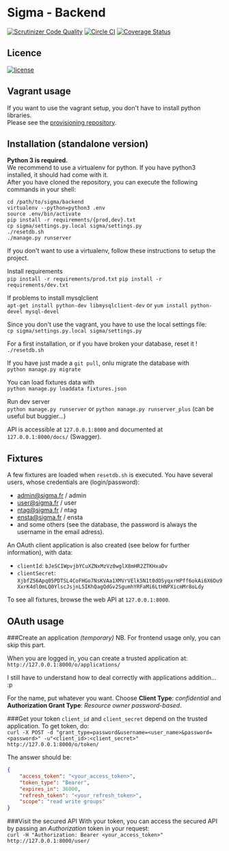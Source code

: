 Sigma - Backend
===============

[![Scrutinizer Code Quality](https://scrutinizer-ci.com/g/ProjetSigma/backend/badges/quality-score.png?b=master)](https://scrutinizer-ci.com/g/ProjetSigma/backend/?branch=master)
[![Circle CI](https://circleci.com/gh/ProjetSigma/backend.svg?style=svg)](https://circleci.com/gh/ProjetSigma/backend)
[![Coverage Status](https://coveralls.io/repos/ProjetSigma/backend/badge.svg?branch=add-coverage&service=github)](https://coveralls.io/github/ProjetSigma/backend?branch=add-coverage)

## Licence
<a href="https://github.com/ProjetSigma/backend/blob/master/LICENSE.md">
<img src="https://img.shields.io/badge/license-GNU%20Affero%20General%20Public%20License%20%28AGPL%29%20v3.0-blue.svg" alt="license" />
</a>


Vagrant usage
-------------
If you want to use the vagrant setup, you don't have to install python libraries.  
Please see the [provisioning repository](https://github.com/ProjetSigma/provisioning).

Installation (standalone version)
---------------------------------

**Python 3 is required.**  
We recommend to use a virtualenv for python. If you have python3 installed, it should had come with it.  
After you have cloned the repository, you can execute the following commands in your shell:
```[sh]
cd /path/to/sigma/backend
virtualenv --python=python3 .env
source .env/bin/activate
pip install -r requirements/{prod,dev}.txt
cp sigma/settings.py.local sigma/settings.py
./resetdb.sh
./manage.py runserver
```

If you don't want to use a virtualenv, follow these instructions to setup the project.

Install requirements  
`pip install -r requirements/prod.txt`
`pip install -r requirements/dev.txt`

If problems to install mysqlclient  
`apt-get install python-dev libmysqlclient-dev` or `yum install python-devel mysql-devel`

Since you don't use the vagrant, you have to use the local settings file:  
`cp sigma/settings.py.local sigma/settings.py`  

For a first installation, or if you have broken your database, reset it !  
`./resetdb.sh`

If you have just made a `git pull`, onlu migrate the database with  
`python manage.py migrate`

You can load fixtures data with  
`python manage.py loaddata fixtures.json`

Run dev server  
`python manage.py runserver` or `python manage.py runserver_plus` (can be useful but buggier...)

API is accessible at `127.0.0.1:8000` and documented at `127.0.0.1:8000/docs/` (Swagger).




Fixtures
--------

A few fixtures are loaded when `resetdb.sh` is executed. You have several users, whose credentials are (login/password):
* admin@sigma.fr / admin
* user@sigma.fr / user
* ntag@sigma.fr / ntag
* ensta@sigma.fr / ensta
* and some others (see the database, the password is always the username in the email adress).

An OAuth client application is also created (see below for further information), with data:
* `clientId`: `bJeSCIWpvjbYCuXZNxMzVz0wglX8mHR2ZTKHxaDv`
* `clientSecret`: `XjbfZS6Apq05PDTSL4CoFHGo7NsKVAa1XMVrVElk5N1t0dOSyqxrHPff6okAi6X6Du9XxrK4dl0mLQ0YlscJsjnL5IKhQagQdGv2SgumhYRFaMi6LtHNPXicmMr8oLdy`

To see all fixtures, browse the web API at `127.0.0.1:8000`.


OAuth usage
-----------
###Create an application *(temporary)*
NB. For frontend usage only, you can skip this part.

When you are logged in, you can create a trusted application at: `http://127.0.0.1:8000/o/applications/`  

I still have to understand how to deal correctly with applications addition... :p

For the name, put whatever you want. Choose **Client Type**: *confidential* and **Authorization Grant Type**: *Resource owner password-based*.

###Get your token
`client_id` and `client_secret` depend on the trusted application. To get token, do:  
`curl -X POST -d "grant_type=password&username=<user_name>&password=<password>" -u"<client_id>:<client_secret>" http://127.0.0.1:8000/o/token/`

The answer should be:
```json
{
    "access_token": "<your_access_token>",
    "token_type": "Bearer",
    "expires_in": 36000,
    "refresh_token": "<your_refresh_token>",
    "scope": "read write groups"
}
```

###Visit the secured API
With your token, you can access the secured API by passing an *Authorization* token in your request:  
`curl -H "Authorization: Bearer <your_access_token>" http://127.0.0.1:8000/user/`
